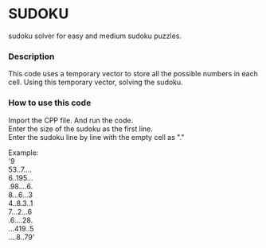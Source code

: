 # SUDOKU
sudoku solver for easy and medium sudoku puzzles.

### Description 
This code uses a temporary vector to store all the possible numbers in each cell. Using this temporary vector, solving the sudoku.

### How to use this code
Import the CPP file. And run the code.   
Enter the size of the sudoku as the first line.   
Enter the sudoku line by line with the empty cell as "."   

Example:   
'9  
53..7....  
6..195...  
.98....6.  
8...6...3   
4..8.3..1   
7...2...6   
.6....28.   
...419..5   
....8..79'
